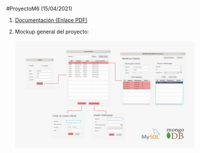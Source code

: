 #ProyectoM6 (15/04/2021)


1. [Documentación (Enlace PDF)](https://github.com/tronikito/ProyectoM6/raw/main/Documentacion/proyecto.pdf)

2. Mockup general del proyecto:</br></br>
    <img src="https://github.com/tronikito/ProyectoM6/raw/main/Documentacion/mockup.png" alt="Mockup" width="800"/>
    
